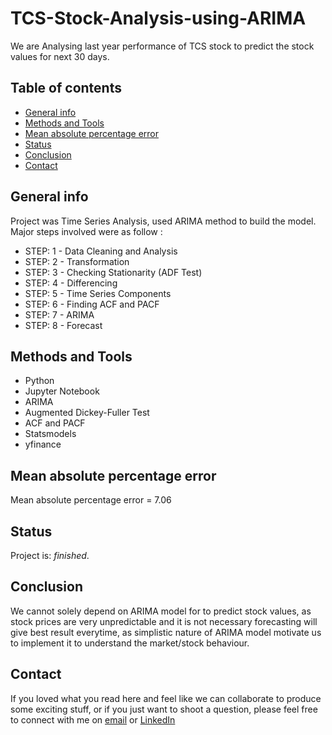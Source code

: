 # TCS-Stock-Analysis-using-ARIMA
We are Analysing last year performance of TCS stock to predict the stock values for next 30 days.

## Table of contents

* [General info](#general-info)
* [Methods and Tools](#methods-and-tools)
* [Mean absolute percentage error](#Mean-absolute-percentage-error)
* [Status](#status)
* [Conclusion](#Conclusion)
* [Contact](#contact)

## General info

Project was Time Series Analysis, used ARIMA method to build the model.
Major steps involved were as follow :                                 
* STEP: 1 - Data Cleaning and Analysis
* STEP: 2 - Transformation
* STEP: 3 - Checking Stationarity (ADF Test)   
* STEP: 4 - Differencing
* STEP: 5 - Time Series Components 
* STEP: 6 - Finding ACF and PACF
* STEP: 7 - ARIMA 
* STEP: 8 - Forecast


## Methods and Tools

* Python 
* Jupyter Notebook
* ARIMA
* Augmented Dickey-Fuller Test
* ACF and PACF
* Statsmodels
* yfinance

## Mean absolute percentage error
Mean absolute percentage error = 7.06

 
## Status
Project is: _finished_.

## Conclusion
We cannot solely depend on ARIMA model for to predict stock values, as stock prices are very unpredictable and it is not necessary forecasting will give best result everytime, as simplistic nature of ARIMA model motivate us to implement it to understand the market/stock behaviour.

## Contact
If you loved what you read here and feel like we can collaborate to produce some exciting stuff, or if you
just want to shoot a question, please feel free to connect with me on 
<a href="mailto:nimish786.kalwar@gmail.com">email</a> or 
<a href="https://www.linkedin.com/in/nimish-kalwar/" target="_blank">LinkedIn</a>
